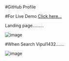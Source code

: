 #GitHub Profile

#For Live Demo [Click here...](https://vipul1432.github.io/50_days-of-Javascript-Challenge/Day28_GitHub%20Profile/) 

Landing page.........

![image](https://user-images.githubusercontent.com/81670997/170809734-1ad2fc5b-7084-4737-bb62-95519b446c15.png)

#When Search Vipul1432.......

![image](https://user-images.githubusercontent.com/81670997/170809717-515b6627-2cfe-425d-a592-b3d808bd3f4e.png)

